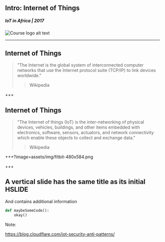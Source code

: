 ## Intro: Internet of Things
##### IoT in Africa | 2017
![Course logo alt text](/assets/img/iot-1024x746.png)

---
## Internet of Things
> "The Internet is the global system of interconnected computer networks that use the Internet protocol suite (TCP/IP) to link devices worldwide."
> > Wikipedia

+++
## Internet of Things
> "The Internet of things (IoT) is the inter-networking of physical devices, vehicles, buildings, and other items embedded with electronics, software, sensors, actuators, and network connectivity which enable these objects to collect and exchange data."
> > Wikipedia

+++?image=assets/img/fitbit-480x584.png


+++
## A vertical slide has the same title as its initial HSLIDE
And contains additional information
```python
def maybeSomeCode():
    okay()   
```



Note:

https://blog.cloudflare.com/iot-security-anti-patterns/